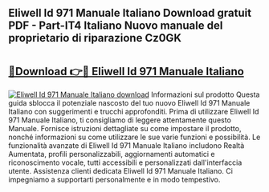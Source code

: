## Eliwell Id 971 Manuale Italiano Download gratuit PDF - Part-IT4 Italiano Nuovo manuale del proprietario di riparazione Cz0GK

# <h2><a href="http://df9f5l.blite.top/?on=Eliwell+Id+971+Manuale+Italiano">🔗Download 👉🔴 Eliwell Id 971 Manuale Italiano</a></h2>

[![Eliwell Id 971 Manuale Italiano download](https://i.imgur.com/lujVjoI.png)](http://df9f5l.blite.top/?on=Eliwell+Id+971+Manuale+Italiano)
Informazioni sul prodotto Questa guida sblocca il potenziale nascosto del tuo nuovo Eliwell Id 971 Manuale Italiano con suggerimenti e trucchi approfonditi. Prima di utilizzare Eliwell Id 971 Manuale Italiano, ti consigliamo di leggere attentamente questo Manuale. Fornisce istruzioni dettagliate su come impostare il prodotto, nonché informazioni su come utilizzare le sue varie funzioni e possibilità. Le funzionalità avanzate di Eliwell Id 971 Manuale Italiano includono Realtà Aumentata, profili personalizzabili, aggiornamenti automatici e riconoscimento vocale, tutti accessibili e personalizzati dall'interfaccia utente. Assistenza clienti dedicata Eliwell Id 971 Manuale Italiano. Ci impegniamo a supportarti personalmente e in modo tempestivo.
